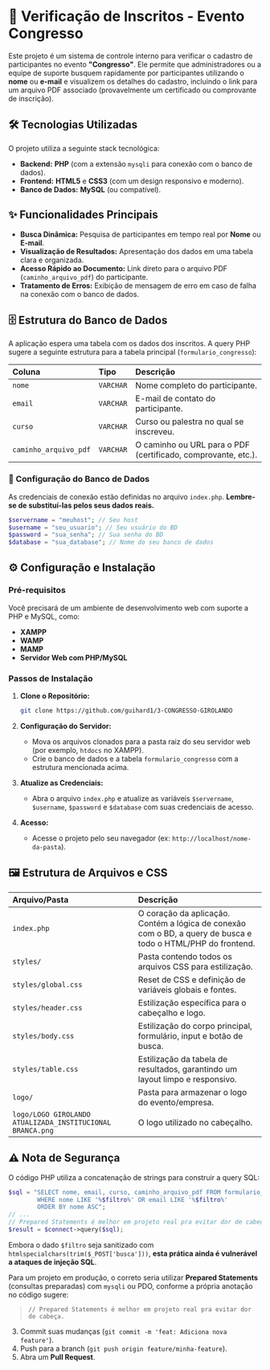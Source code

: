 # 🚀 Verificação de Inscritos - Evento Congresso

Este projeto é um sistema de controle interno para verificar o cadastro de participantes no evento **"Congresso"**. Ele permite que administradores ou a equipe de suporte busquem rapidamente por participantes utilizando o **nome** ou **e-mail** e visualizem os detalhes do cadastro, incluindo o link para um arquivo PDF associado (provavelmente um certificado ou comprovante de inscrição).

## 🛠️ Tecnologias Utilizadas

O projeto utiliza a seguinte stack tecnológica:

  * **Backend:** **PHP** (com a extensão `mysqli` para conexão com o banco de dados).
  * **Frontend:** **HTML5** e **CSS3** (com um design responsivo e moderno).
  * **Banco de Dados:** **MySQL** (ou compatível).

## ✨ Funcionalidades Principais

  * **Busca Dinâmica:** Pesquisa de participantes em tempo real por **Nome** ou **E-mail**.
  * **Visualização de Resultados:** Apresentação dos dados em uma tabela clara e organizada.
  * **Acesso Rápido ao Documento:** Link direto para o arquivo PDF (`caminho_arquivo_pdf`) do participante.
  * **Tratamento de Erros:** Exibição de mensagem de erro em caso de falha na conexão com o banco de dados.

## 🗄️ Estrutura do Banco de Dados

A aplicação espera uma tabela com os dados dos inscritos. A query PHP sugere a seguinte estrutura para a tabela principal (`formulario_congresso`):

| Coluna | Tipo | Descrição |
| :--- | :--- | :--- |
| `nome` | `VARCHAR` | Nome completo do participante. |
| `email` | `VARCHAR` | E-mail de contato do participante. |
| `curso` | `VARCHAR` | Curso ou palestra no qual se inscreveu. |
| `caminho_arquivo_pdf` | `VARCHAR` | O caminho ou URL para o PDF (certificado, comprovante, etc.). |

### 🔑 Configuração do Banco de Dados

As credenciais de conexão estão definidas no arquivo `index.php`. **Lembre-se de substituí-las pelos seus dados reais.**

```php
$servername = "meuhost"; // Seu host
$username = "seu_usuario"; // Seu usuário do BD
$password = "sua_senha"; // Sua senha do BD
$database = "sua_database"; // Nome do seu banco de dados
```

## ⚙️ Configuração e Instalação

### Pré-requisitos

Você precisará de um ambiente de desenvolvimento web com suporte a PHP e MySQL, como:

  * **XAMPP**
  * **WAMP**
  * **MAMP**
  * **Servidor Web com PHP/MySQL**

### Passos de Instalação

1.  **Clone o Repositório:**

    ```bash
    git clone https://github.com/guihard1/3-CONGRESSO-GIROLANDO
    ```

2.  **Configuração do Servidor:**

      * Mova os arquivos clonados para a pasta raiz do seu servidor web (por exemplo, `htdocs` no XAMPP).
      * Crie o banco de dados e a tabela `formulario_congresso` com a estrutura mencionada acima.

3.  **Atualize as Credenciais:**

      * Abra o arquivo `index.php` e atualize as variáveis `$servername`, `$username`, `$password` e `$database` com suas credenciais de acesso.

4.  **Acesso:**

      * Acesse o projeto pelo seu navegador (ex: `http://localhost/nome-da-pasta`).

## 🖼️ Estrutura de Arquivos e CSS

| Arquivo/Pasta | Descrição |
| :--- | :--- |
| `index.php` | O coração da aplicação. Contém a lógica de conexão com o BD, a query de busca e todo o HTML/PHP do frontend. |
| `styles/` | Pasta contendo todos os arquivos CSS para estilização. |
| `styles/global.css` | Reset de CSS e definição de variáveis globais e fontes. |
| `styles/header.css` | Estilização específica para o cabeçalho e logo. |
| `styles/body.css` | Estilização do corpo principal, formulário, input e botão de busca. |
| `styles/table.css` | Estilização da tabela de resultados, garantindo um layout limpo e responsivo. |
| `logo/` | Pasta para armazenar o logo do evento/empresa. |
| `logo/LOGO GIROLANDO ATUALIZADA_INSTITUCIONAL BRANCA.png` | O logo utilizado no cabeçalho. |

## ⚠️ Nota de Segurança

O código PHP utiliza a concatenação de strings para construir a query SQL:

```php
$sql = "SELECT nome, email, curso, caminho_arquivo_pdf FROM formulario_congresso 
        WHERE nome LIKE '%$filtro%' OR email LIKE '%$filtro%'
        ORDER BY nome ASC";
// ...
// Prepared Statements é melhor em projeto real pra evitar dor de cabeça.
$result = $connect->query($sql);
```

Embora o dado `$filtro` seja sanitizado com `htmlspecialchars(trim($_POST['busca']))`, **esta prática ainda é vulnerável a ataques de injeção SQL**.

Para um projeto em produção, o correto seria utilizar **Prepared Statements** (consultas preparadas) com `mysqli` ou PDO, conforme a própria anotação no código sugere:

> `// Prepared Statements é melhor em projeto real pra evitar dor de cabeça.`

3.  Commit suas mudanças (`git commit -m 'feat: Adiciona nova feature'`).
4.  Push para a branch (`git push origin feature/minha-feature`).
5.  Abra um **Pull Request**.
